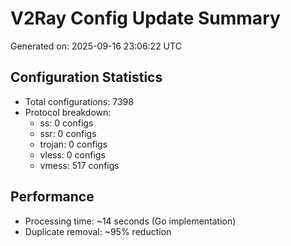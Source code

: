 # V2Ray Config Update Summary
Generated on: 2025-09-16 23:06:22 UTC

## Configuration Statistics
- Total configurations: 7398
- Protocol breakdown:
  - ss: 0 configs
  - ssr: 0 configs
  - trojan: 0 configs
  - vless: 0 configs
  - vmess: 517 configs

## Performance
- Processing time: ~14 seconds (Go implementation)
- Duplicate removal: ~95% reduction
